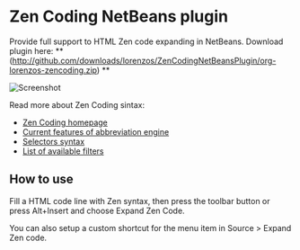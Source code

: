 Zen Coding NetBeans plugin
==========================
 
Provide full support to HTML Zen code expanding in NetBeans.
Download plugin here: ** (http://github.com/downloads/lorenzos/ZenCodingNetBeansPlugin/org-lorenzos-zencoding.zip) **

![Screenshot](http://github.com/lorenzos/ZenCodingNetBeansPlugin/raw/master/graphics/screenshot.png)

Read more about Zen Coding sintax:

- [Zen Coding homepage](http://code.google.com/p/zen-coding/)
- [Current features of abbreviation engine](http://code.google.com/p/zen-coding/#Current_features_of_abbreviation_engine)
- [Selectors syntax](http://code.google.com/p/zen-coding/wiki/ZenHTMLSelectorsEn)
- [List of available filters](http://code.google.com/p/zen-coding/wiki/Filters#List_of_available_filters)


How to use
----------

Fill a HTML code line with Zen syntax, then press the toolbar button or press Alt+Insert and choose Expand Zen Code.

You can also setup a custom shortcut for the menu item in Source > Expand Zen code.
